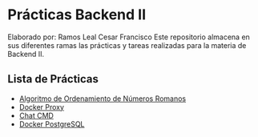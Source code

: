 # Prácticas Backend II
Elaborado por: Ramos Leal Cesar Francisco
Este repositorio almacena en sus diferentes ramas las prácticas y tareas realizadas para la materia de Backend II.

## Lista de Prácticas

- [Algoritmo de Ordenamiento de Números Romanos](https://github.com/ZesRamal/Practicas-Backend-II/tree/Algoritmo-Ordenamiento-Romano)
- [Docker Proxy](https://github.com/ZesRamal/Practicas-Backend-II/tree/Docker-Proxy)
- [Chat CMD](https://github.com/ZesRamal/Practicas-Backend-II/tree/ChatCMD)
- [Docker PostgreSQL](https://github.com/ZesRamal/Practicas-Backend-II/tree/DockerPostgreSQL)
